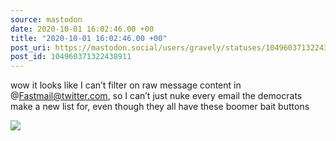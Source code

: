 ```yaml
---
source: mastodon
date: 2020-10-01 16:02:46.00 +00
title: "2020-10-01 16:02:46.00 +00"
post_uri: https://mastodon.social/users/gravely/statuses/104960371322438911
post_id: 104960371322438911
---
```

wow it looks like I can’t filter on raw message content in @Fastmail@twitter.com, so I can’t just nuke every email the democrats make a new list for, even though they all have these boomer bait buttons


![](/images/104960371289444879.png)

